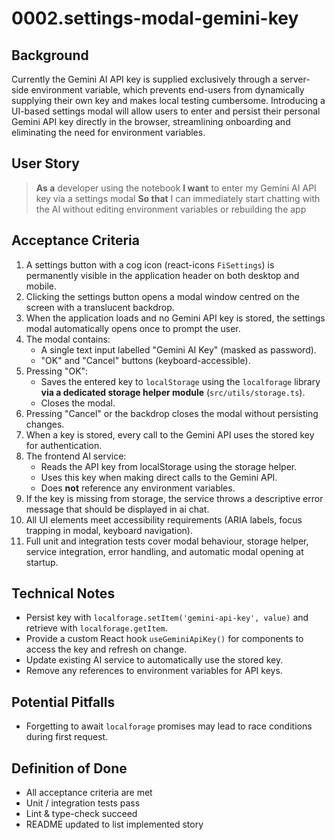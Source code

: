 # 0002.settings-modal-gemini-key

## Background

Currently the Gemini AI API key is supplied exclusively through a server-side environment variable, which prevents end-users from dynamically supplying their own key and makes local testing cumbersome. Introducing a UI-based settings modal will allow users to enter and persist their personal Gemini API key directly in the browser, streamlining onboarding and eliminating the need for environment variables.

## User Story

> **As a** developer using the notebook
> **I want** to enter my Gemini AI API key via a settings modal
> **So that** I can immediately start chatting with the AI without editing environment variables or rebuilding the app

## Acceptance Criteria

1. A settings button with a cog icon (react-icons `FiSettings`) is permanently visible in the application header on both desktop and mobile.
2. Clicking the settings button opens a modal window centred on the screen with a translucent backdrop.
3. When the application loads and no Gemini API key is stored, the settings modal automatically opens once to prompt the user.
4. The modal contains:
   - A single text input labelled "Gemini AI Key" (masked as password).
   - "OK" and "Cancel" buttons (keyboard-accessible).
5. Pressing "OK":
   - Saves the entered key to `localStorage` using the `localforage` library **via a dedicated storage helper module** (`src/utils/storage.ts`).
   - Closes the modal.
6. Pressing "Cancel" or the backdrop closes the modal without persisting changes.
7. When a key is stored, every call to the Gemini API uses the stored key for authentication.
8. The frontend AI service:
   - Reads the API key from localStorage using the storage helper.
   - Uses this key when making direct calls to the Gemini API.
   - Does **not** reference any environment variables.
9. If the key is missing from storage, the service throws a descriptive error message that should be displayed in ai chat.
10. All UI elements meet accessibility requirements (ARIA labels, focus trapping in modal, keyboard navigation).
11. Full unit and integration tests cover modal behaviour, storage helper, service integration, error handling, and automatic modal opening at startup.

## Technical Notes

- Persist key with `localforage.setItem('gemini-api-key', value)` and retrieve with `localforage.getItem`.
- Provide a custom React hook `useGeminiApiKey()` for components to access the key and refresh on change.
- Update existing AI service to automatically use the stored key.
- Remove any references to environment variables for API keys.

## Potential Pitfalls

- Forgetting to await `localforage` promises may lead to race conditions during first request.

## Definition of Done

- All acceptance criteria are met
- Unit / integration tests pass
- Lint & type-check succeed
- README updated to list implemented story
